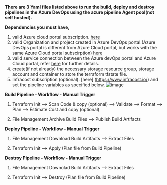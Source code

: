 **There are 3 Yaml files listed above to run the build, deploy and destroy pipelines in the Azure DevOps using the azure pipeline Agent pool(not self hosted).** 

**Dependencies you must have,**
1. valid Azure cloud portal subscription. [here](https://portal.azure.com/#home)
2. valid Organization and project created in Azure DevOps portal.(Azure DevOps portal is different from Azure Cloud portal, but works with the same Azure Cloud portal subscirption) [here](https://aex.dev.azure.com/me?mkt=en-US)
3. valid service connection between the Azure devOps portal and Azure Cloud portal, refer [here](https://learn.microsoft.com/en-us/azure/devops/pipelines/library/service-endpoints?view=azure-devops) for further details.
4. create(if not already) the necessary storage resource group, storage account and container to store the terraform tfstate file.
5. Infracost subscription (optional). [here] (https://www.infracost.io/) and set the pipeline variables as specified below,
![image](https://github.com/user-attachments/assets/928becf8-e628-4974-9525-3a3aeec338f8)

**Build Pipeline - Workflow - Manual Trigger**

1. Terraform
Init --> Scan Code & copy (optional) --> Validate --> Format --> Plan --> Estimate Cost and copy (optional)

2. File Management
Archive Build Files --> Publish Build Artifacts

**Deploy Pipeline - Workflow - Manual Trigger**

1. File Management
Download Build Artifacts --> Extract Files

2. Terraform
Init --> Apply (Plan file from Build Pipeline)

**Destroy Pipeline - Workflow - Manual Trigger**

1. File Management
Downolad Build Artifacts --> Extract Files

2. Terraform
Init --> Destroy (Plan file from Build Pipeline)

